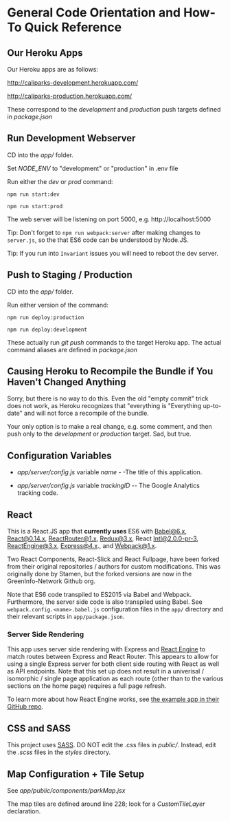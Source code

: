 # General Code Orientation and How-To Quick Reference

## Our Heroku Apps

Our Heroku apps are as follows:

http://caliparks-development.herokuapp.com/

http://caliparks-production.herokuapp.com/

These correspond to the *development* and *production* push targets defined in *package.json*


## Run Development Webserver

CD into the *app/* folder.

Set *NODE_ENV* to "development" or "production" in .env file

Run either the *dev* or *prod* command:
```
npm run start:dev

npm run start:prod
```

The web server will be listening on port 5000, e.g. http://localhost:5000

Tip: Don't forget to `npm run webpack:server` after making changes to `server.js`, so the that ES6 code can be understood by Node.JS.

Tip: If you run into `Invariant` issues you will need to reboot the dev server.


## Push to Staging / Production

CD into the *app/* folder.

Run either version of the command:

```
npm run deploy:production

npm run deploy:development
```

These actually run *git push* commands to the target Heroku app. The actual command aliases are defined in *package.json*


## Causing Heroku to Recompile the Bundle if You Haven't Changed Anything

Sorry, but there is no way to do this. Even the old "empty commit" trick does not work, as Heroku recognizes that "everything is "Everything up-to-date" and will not force a recompile of the bundle.

Your only option is to make a real change, e.g. some comment, and then push only to the *development* or *production* target. Sad, but true.


## Configuration Variables

* *app/server/config.js* variable *name* - -The title of this application.

* *app/server/config.js* variable *trackingID* -- The Google Analytics tracking code.

## React
This is a React.JS app that **currently uses** ES6 with Babel@6.x, React@0.14.x, ReactRouter@1.x, Redux@3.x, React Intl@2.0.0-pr-3, ReactEngine@3.x, Express@4.x., and Webpack@1.x.

Two React Components, React-Slick and React Fullpage, have been forked from their original repositories / authors for custom modifications. This was originally done by Stamen, but the forked versions are now in the GreenInfo-Network Github org.

Note that ES6 code transpiled to ES2015 via Babel and Webpack. Furthermore, the server side code is also transpiled using Babel. See `webpack.config.<name>.babel.js` configuration files in the `app/` directory and their relevant scripts in `app/package.json`.

### Server Side Rendering
This app uses server side rendering with Express and [React Engine](https://github.com/paypal/react-engine) to match routes between Express and React Router. This appears to allow for using a single Express server for both client side routing with React as well as API endpoints. Note that this set up does not result in a univerisal / isomorphic / single page application as each route (other than to the various sections on the home page) requires a full page refresh.

To learn more about how React Engine works, see [the example app in their GitHub repo](https://github.com/paypal/react-engine/tree/master/examples/movie%20catalog).

## CSS and SASS
This project uses [SASS](http://sass-lang.com/). DO NOT edit the .css files in *public/*. Instead, edit the *.scss* files in the *styles* directory.

## Map Configuration + Tile Setup
See *app/public/components/parkMap.jsx*

The map tiles are defined around line 228;  look for a *CustomTileLayer* declaration.
